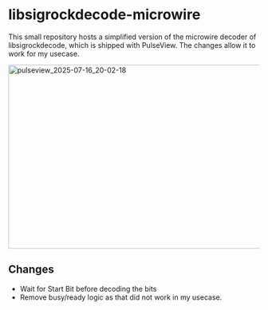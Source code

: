 # libsigrockdecode-microwire

This small repository hosts a simplified version of the microwire decoder of libsigrockdecode, which is shipped with PulseView. The changes allow it to work for my usecase.

<img width="1337" height="369" alt="pulseview_2025-07-16_20-02-18" src="https://github.com/user-attachments/assets/39d90aa1-a8bd-4563-ac0b-e1a57143a88a" />


## Changes

- Wait for Start Bit before decoding the bits
- Remove busy/ready logic as that did not work in my usecase.
